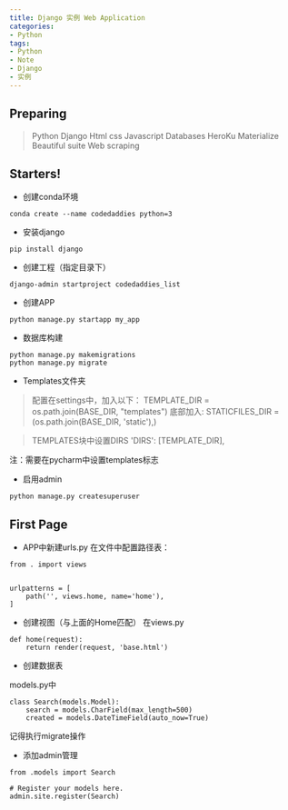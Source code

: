 ```yaml
---
title: Django 实例 Web Application
categories:
- Python
tags: 
- Python
- Note
- Django
- 实例
---
```


## Preparing

 > Python
 > Django
 > Html
 > css
 > Javascript
 > Databases
 > HeroKu
 > Materialize  
 > Beautiful suite
 > Web scraping


## Starters!

+ 创建conda环境

```
conda create --name codedaddies python=3
```

+ 安装django

```
pip install django
```

+ 创建工程（指定目录下）

```
django-admin startproject codedaddies_list
```

+ 创建APP

```
python manage.py startapp my_app
```

+ 数据库构建

```
python manage.py makemigrations
python manage.py migrate
```

+ Templates文件夹
> 配置在settings中，加入以下：
TEMPLATE_DIR = os.path.join(BASE_DIR, "templates")
> 底部加入:
STATICFILES_DIR = (os.path.join(BASE_DIR, 'static'),)

> TEMPLATES块中设置DIRS
> 'DIRS': [TEMPLATE_DIR],

注：需要在pycharm中设置templates标志

+ 启用admin
```
python manage.py createsuperuser
```


## First Page

+ APP中新建urls.py
在文件中配置路径表：

```
from . import views


urlpatterns = [
    path('', views.home, name='home'),
]
```

+ 创建视图（与上面的Home匹配）
在views.py

```
def home(request):
    return render(request, 'base.html')
```

+ 创建数据表

models.py中

```
class Search(models.Model):
    search = models.CharField(max_length=500)
    created = models.DateTimeField(auto_now=True)

```
记得执行migrate操作

+ 添加admin管理

```
from .models import Search

# Register your models here.
admin.site.register(Search)
```

